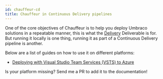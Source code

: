 ```yaml
---
id: chauffeur-cd
title: Chauffeur in Continuous Delivery pipelines
---
```


One of the core objectives of Chauffeur is to help you deploy Umbraco solutions in a repeatable manner, this is what the [Delivery](deliverable-delivery.md) Deliverable is for. But running it locally is one thing, running it as part of a Continuous Delivery pipeline is another.

Below are a list of guides on how to use it on different platforms:

* [Deploying with Visual Studio Team Services (VSTS) to Azure](deploy-vsts-azure.md)

Is your platform missing? Send me a PR to add it to the documentation!